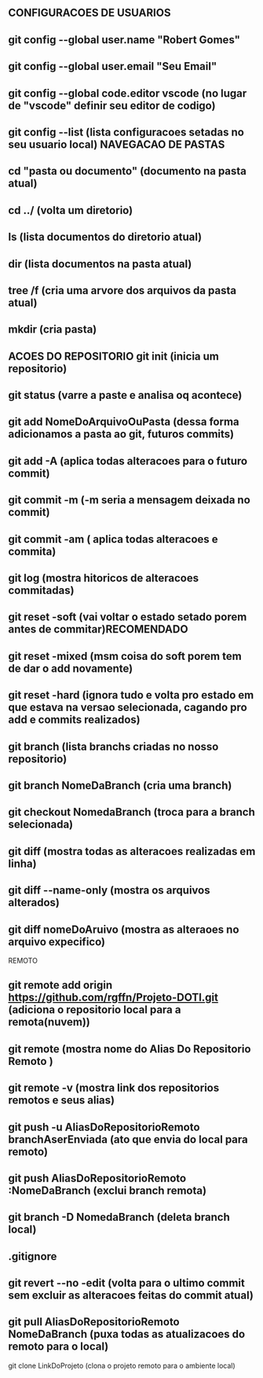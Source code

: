 CONFIGURACOES DE USUARIOS
-------------------------------------------------------------------------------
git config --global user.name "Robert Gomes"
-------------------------------------------------------------------------------
git config --global user.email "Seu Email"
-------------------------------------------------------------------------------
git config --global code.editor vscode (no lugar de "vscode" definir seu editor de codigo)
-------------------------------------------------------------------------------
git config --list   (lista configuracoes setadas no seu usuario local)
NAVEGACAO DE PASTAS
-------------------------------------------------------------------------------
cd "pasta ou documento" (documento na pasta atual)
-------------------------------------------------------------------------------
cd ../  (volta um diretorio)
-------------------------------------------------------------------------------
ls (lista documentos do diretorio atual)
-------------------------------------------------------------------------------
dir (lista documentos na pasta atual)
-------------------------------------------------------------------------------
tree /f (cria uma arvore dos arquivos da pasta atual)
-------------------------------------------------------------------------------
mkdir    (cria pasta)
-------------------------------------------------------------------------------
ACOES DO REPOSITORIO
git init    (inicia um repositorio)
-------------------------------------------------------------------------------
git status    (varre a paste e analisa oq acontece)
-------------------------------------------------------------------------------
git add NomeDoArquivoOuPasta (dessa forma adicionamos a pasta ao git, futuros commits)
-------------------------------------------------------------------------------
git add -A     (aplica todas alteracoes para o futuro commit)
-------------------------------------------------------------------------------
git commit -m    (-m seria a mensagem deixada no commit)
-------------------------------------------------------------------------------
git commit -am    ( aplica todas alteracoes e commita)
------------------------------------------------------------------------------
git log     (mostra hitoricos de alteracoes commitadas)
-------------------------------------------------------------------------------
git reset -soft        (vai voltar o estado setado porem antes de commitar)RECOMENDADO
-------------------------------------------------------------------------------
git reset -mixed    (msm coisa do soft porem tem de dar o add novamente)
-------------------------------------------------------------------------------
git reset -hard        (ignora tudo e volta pro estado em que estava na versao selecionada, cagando pro add e commits realizados)
-------------------------------------------------------------------------------
git branch    (lista branchs criadas no nosso repositorio)
-------------------------------------------------------------------------------
git branch NomeDaBranch        (cria uma branch)
-------------------------------------------------------------------------------
git checkout NomedaBranch    (troca para a branch selecionada)
-------------------------------------------------------------------------------
git diff            (mostra todas as alteracoes realizadas em linha)
-------------------------------------------------------------------------------
git diff --name-only        (mostra os arquivos alterados)
-------------------------------------------------------------------------------
git diff nomeDoAruivo        (mostra as alteraoes no arquivo expecifico)
------------------------------------------------------------------------------
REMOTO

git remote add origin https://github.com/rgffn/Projeto-DOTI.git   (adiciona o repositorio local para a remota(nuvem))
------------------------------------------------------------------------------
git remote        (mostra nome do Alias Do Repositorio Remoto )
------------------------------------------------------------------------------
git remote -v        (mostra link dos repositorios remotos e seus alias)
------------------------------------------------------------------------------
git push -u AliasDoRepositorioRemoto branchAserEnviada    (ato que envia do local para remoto)
------------------------------------------------------------------------------
git push AliasDoRepositorioRemoto :NomeDaBranch        (exclui branch remota)
------------------------------------------------------------------------------
git branch -D NomedaBranch    (deleta branch local)
------------------------------------------------------------------------------
.gitignore
------------------------------------------------------------------------------
git revert --no -edit        (volta para o ultimo commit sem excluir as alteracoes feitas do commit atual)
------------------------------------------------------------------------------
git pull AliasDoRepositorioRemoto NomeDaBranch    (puxa todas as atualizacoes do remoto para o local)
------------------------------------------------------------------------------
git clone LinkDoProjeto        (clona o projeto remoto para o ambiente local)